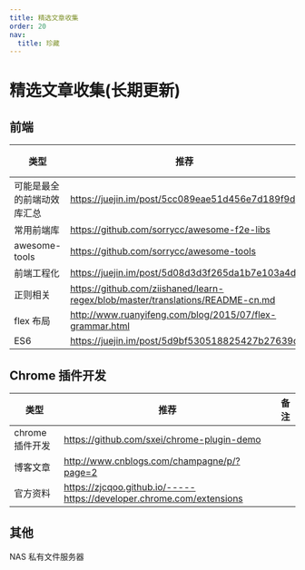 ```yaml
---
title: 精选文章收集
order: 20
nav:
  title: 珍藏
---
```


# 精选文章收集(长期更新)

## 前端

| 类型                       | 推荐                                                                           | 备注 |
| -------------------------- | ------------------------------------------------------------------------------ | ---- |
| 可能是最全的前端动效库汇总 | https://juejin.im/post/5cc089eae51d456e7d189f9d                                |      |
| 常用前端库                 | https://github.com/sorrycc/awesome-f2e-libs                                    |      |
| awesome-tools              | https://github.com/sorrycc/awesome-tools                                       |      |
| 前端工程化                 | https://juejin.im/post/5d08d3d3f265da1b7e103a4d                                |      |
| 正则相关                   | https://github.com/ziishaned/learn-regex/blob/master/translations/README-cn.md |      |
| flex 布局                  | http://www.ruanyifeng.com/blog/2015/07/flex-grammar.html                       |      |
| ES6                        | https://juejin.im/post/5d9bf530518825427b27639d                                |      |

## Chrome 插件开发

| 类型            | 推荐                                                                  | 备注 |
| --------------- | --------------------------------------------------------------------- | ---- |
| chrome 插件开发 | https://github.com/sxei/chrome-plugin-demo                            |      |
| 博客文章        | http://www.cnblogs.com/champagne/p/?page=2                            |      |
| 官方资料        | https://zjcqoo.github.io/-----https://developer.chrome.com/extensions |      |

## 其他

NAS 私有文件服务器
